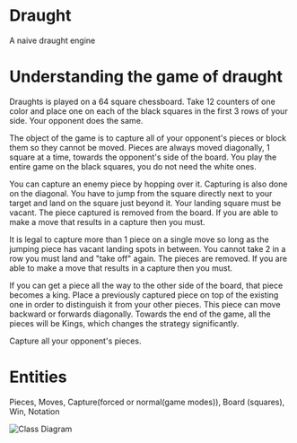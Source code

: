 # Draught
A naive draught engine

# Understanding the game of draught
Draughts is played on a 64 square chessboard. Take 12 counters of one color and place one on each of the black squares in the first 3 rows of your side. Your opponent does the same.

The object of the game is to capture all of your opponent's pieces or block them so they cannot be moved. Pieces are always moved diagonally, 1 square at a time, towards the opponent's side of the board. You play the entire game on the black squares, you do not need the white ones.

You can capture an enemy piece by hopping over it. Capturing is also done on the diagonal. You have to jump from the square directly next to your target and land on the square just beyond it. Your landing square must be vacant. The piece captured is removed from the board. If you are able to make a move that results in a capture then you must.
		
It is legal to capture more than 1 piece on a single move so long as the jumping piece has vacant landing spots in between. You cannot take 2 in a row you must land and "take off" again. The pieces are removed. If you are able to make a move that results in a capture then you must.

If you can get a piece all the way to the other side of the board, that piece becomes a king. Place a previously captured piece on top of the existing one in order to distinguish it from your other pieces. This piece can move backward or forwards diagonally. Towards the end of the game, all the pieces will be Kings, which changes the strategy significantly.
	
Capture all your opponent's pieces.


	
# Entities
  Pieces,
  Moves,
  Capture(forced or normal(game modes)),
  Board (squares),
  Win,
  Notation
  
 ![Class Diagram](https://user-images.githubusercontent.com/44181657/152683299-8ae22e63-bd90-490d-8b1f-36f837138a60.png)


 

		
		

